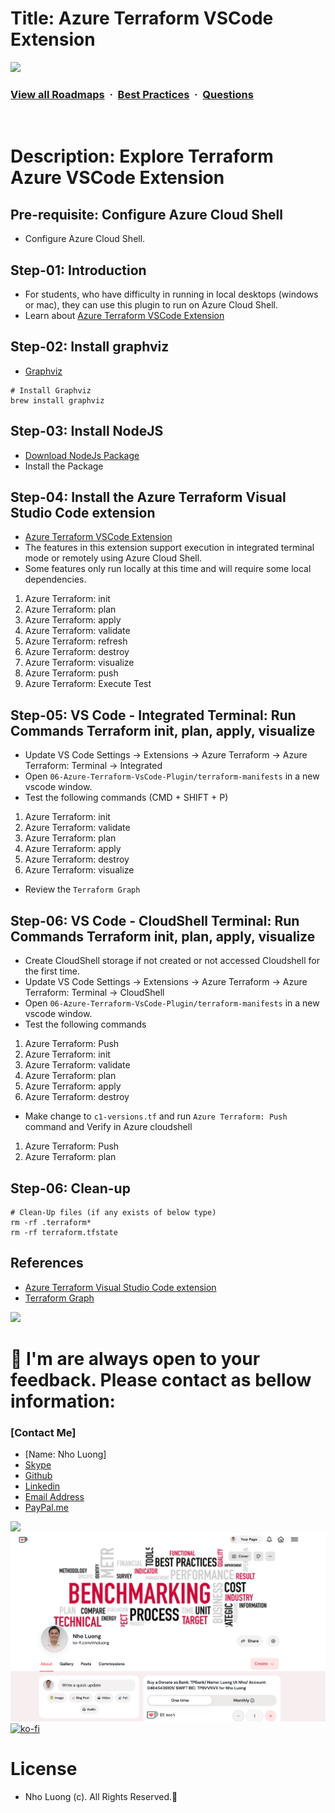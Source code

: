 # Title: Azure Terraform VSCode Extension

![](https://i.imgur.com/waxVImv.png)
### [View all Roadmaps](https://github.com/nholuongut/all-roadmaps) &nbsp;&middot;&nbsp; [Best Practices](https://github.com/nholuongut/all-roadmaps/blob/main/public/best-practices/) &nbsp;&middot;&nbsp; [Questions](https://www.linkedin.com/in/nholuong/)
<br/>

# Description: Explore Terraform Azure VSCode Extension

## Pre-requisite: Configure Azure Cloud Shell
- Configure Azure Cloud Shell.

## Step-01: Introduction
- For students, who have difficulty in running in local desktops (windows or mac), they can use this plugin to run on Azure Cloud Shell.
- Learn about [Azure Terraform VSCode Extension](https://marketplace.visualstudio.com/items?itemName=ms-azuretools.vscode-azureterraform)

## Step-02: Install graphviz
- [Graphviz](https://graphviz.org/download/)
```t
# Install Graphviz
brew install graphviz
```

## Step-03: Install NodeJS
- [Download NodeJs Package](https://nodejs.org/en/)
- Install the Package

## Step-04: Install the Azure Terraform Visual Studio Code extension
- [Azure Terraform VSCode Extension](https://marketplace.visualstudio.com/items?itemName=ms-azuretools.vscode-azureterraform)
- The features in this extension support execution in integrated terminal mode or remotely using Azure Cloud Shell. 
- Some features only run locally at this time and will require some local dependencies.
1. Azure Terraform: init
2. Azure Terraform: plan
3. Azure Terraform: apply
4. Azure Terraform: validate
5. Azure Terraform: refresh
6. Azure Terraform: destroy
7. Azure Terraform: visualize	
8. Azure Terraform: push	
9. Azure Terraform: Execute Test	

## Step-05: VS Code - Integrated Terminal: Run Commands Terraform init, plan, apply, visualize
- Update VS Code Settings -> Extensions -> Azure Terraform -> Azure Terraform: Terminal -> Integrated 
- Open `06-Azure-Terraform-VsCode-Plugin/terraform-manifests` in a new vscode window. 
- Test the following commands (CMD + SHIFT + P)
1. Azure Terraform: init
2. Azure Terraform: validate
3. Azure Terraform: plan
4. Azure Terraform: apply
5. Azure Terraform: destroy
6. Azure Terraform: visualize
- Review the `Terraform Graph`	

## Step-06: VS Code - CloudShell Terminal: Run Commands Terraform init, plan, apply, visualize
- Create CloudShell storage if not created or not accessed Cloudshell for the first time. 
- Update VS Code Settings -> Extensions -> Azure Terraform -> Azure Terraform: Terminal -> CloudShell 
- Open `06-Azure-Terraform-VsCode-Plugin/terraform-manifests` in a new vscode window. 
- Test the following commands
1. Azure Terraform: Push
2. Azure Terraform: init
3. Azure Terraform: validate
4. Azure Terraform: plan
5. Azure Terraform: apply
6. Azure Terraform: destroy
- Make change to `c1-versions.tf` and run `Azure Terraform: Push`  command and Verify in Azure cloudshell
1. Azure Terraform: Push
2. Azure Terraform: plan


## Step-06: Clean-up
```t
# Clean-Up files (if any exists of below type)
rm -rf .terraform*
rm -rf terraform.tfstate
```

## References
- [Azure Terraform Visual Studio Code extension](https://docs.microsoft.com/en-us/azure/developer/terraform/configure-vs-code-extension-for-terraform)
- [Terraform Graph](https://graphviz.org/download/)

![](https://i.imgur.com/waxVImv.png)
# 🚀 I'm are always open to your feedback.  Please contact as bellow information:
### [Contact Me]
* [Name: Nho Luong]
* [Skype](luongutnho_skype)
* [Github](https://github.com/nholuongut/)
* [Linkedin](https://www.linkedin.com/in/nholuong/)
* [Email Address](luongutnho@hotmail.com)
* [PayPal.me](https://www.paypal.com/paypalme/nholuongut)

![](https://i.imgur.com/waxVImv.png)
![](Donate.png)
[![ko-fi](https://ko-fi.com/img/githubbutton_sm.svg)](https://ko-fi.com/nholuong)

# License
* Nho Luong (c). All Rights Reserved.🌟